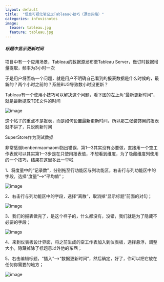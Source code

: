 ```yaml
---
layout: default
title:  "信息可视化笔记之Tableau小技巧（源自网络）"
categories: infovisnotes
image:
  teaser: tableau.jpg
  feature: tableau.jpg
---
```

##### 标题中显示更新时间
项目中有一个应用场景，Tableau的数据源发布至Tableau Server，做订时数据增量提取，频率为3小时一次

于是用户将面临一个问题，就是用户不明确自己看到的报表数据是什么时候的，最新的？两个小时之前的？系统BUG导致数小时没更新？

Tableau有一个使用小技巧可以解决这个问题，看下图的左上角“最新更新时间”，就是最新提取TDE文件的时间

![image](https://i.loli.net/2018/01/12/5a58d0b5078cc.png)

这个帖子的重点不是报表，而是如何设置最新更新时间，所以那三张装饰用的报表就不讲了，只说刷新时间

SuperStore作为测试数据

非常感谢benbenmaomaomi指出错误，第1--3其实没有必要做，直接用一个空工作表就可以其实第1--3步是在只使用报表值，不想看到维度，为了隐藏维度列使用的一个技巧，结果在这里多此一举啦

1、将度量中的“记录数”，分别拖至行功能区与列功能区，右击行与列功能区中的字段，选择“度量”-->“平均值”；

![image](https://i.loli.net/2018/01/12/5a58d0b47165c.png)

2、右击行与列功能区中的字段，选择“离散”，取消掉“显示标题”前面的对勾；

![image](https://i.loli.net/2018/01/12/5a58d0b461945.png)

3、我们的报表做完了，是这个样子的，什么都没有，没错，我们就是为了隐藏不必要的字段；

![imags](https://i.loli.net/2018/01/12/5a58d0b41ce90.png)


4、来到仪表板设计界面，将之前生成的空工作表加入到仪表板，选择悬浮，调整大小，隐藏掉除了标题意以外他的东西；

5、右击编辑标题，“插入”-->“数据更新时间”，然后确定，好了，你可以把它放在任何你需要的地方；

![image](https://i.loli.net/2018/01/12/5a58d28c911f6.png)

